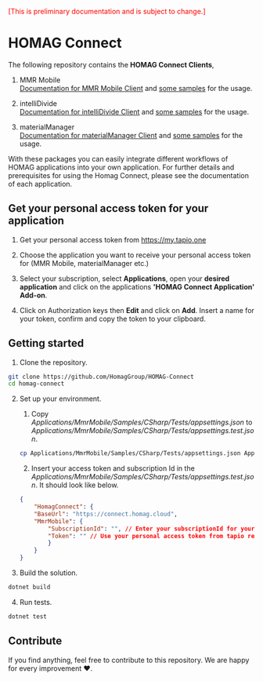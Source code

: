 <span style="color:red">[This is preliminary documentation and is subject to change.] </span>

# HOMAG Connect

The following repository contains the **HOMAG Connect Clients**, 

1. MMR Mobile <br> 
   [Documentation for MMR Mobile Client](/Applications/MmrMobile/Documentation/README.md) and [some samples](/Applications/MmrMobile/Samples/) for the usage.

2. intelliDivide <br> 
   [Documentation for intelliDivide Client](./Applications/IntelliDivide) and [some samples](./Applications/IntelliDivide/Samples/) for the usage.

3. materialManager <br>
   [Documentation for materialManager Client](./Applications/MaterialManager/Documentation/README.md) and [some samples](./Applications/MaterialManager/Samples) for the usage.

With these packages you can easily integrate different workflows of HOMAG applications into your own application. For further details and prerequisites for using the Homag Connect, please see the documentation of each application.

## Get your personal access token for your application
1. Get your personal access token from https://my.tapio.one

2. Choose the application you want to receive your personal access token for (MMR Mobile, materialManager etc.)

3. Select your subscription, select **Applications**, open your **desired application** and click on the applications **'HOMAG Connect Application' Add-on**.

4. Click on Authorization keys then **Edit** and click on **Add**. Insert a name for your token, confirm and copy the token to your clipboard.

## Getting started

1. Clone the repository.

~~~bash
git clone https://github.com/HomagGroup/HOMAG-Connect
cd homag-connect
~~~

2. Set up your environment.

    1. Copy *Applications/MmrMobile/Samples/CSharp/Tests/appsettings.json* to *Applications/MmrMobile/Samples/CSharp/Tests/appsettings.test.json*.

    ~~~bash
    cp Applications/MmrMobile/Samples/CSharp/Tests/appsettings.json Applications/MmrMobile/Samples/CSharp/Tests/appsettings.test.json
    ~~~

    2. Insert your access token and subscription Id in the *Applications/MmrMobile/Samples/CSharp/Tests/appsettings.test.json*. It should look like below.

    ~~~json
    {
        "HomagConnect": {
        "BaseUrl": "https://connect.homag.cloud",
        "MmrMobile": {
            "SubscriptionId": "", // Enter your subscriptionId for your requests
            "Token": "" // Use your personal access token from tapio related to this application
            }
        }
    }
    ~~~

3. Build the solution.

~~~bash
dotnet build
~~~

4. Run tests.

~~~bash
dotnet test
~~~


## Contribute

If you find anything, feel free to contribute to this repository. We are happy for every improvement ❤️.
